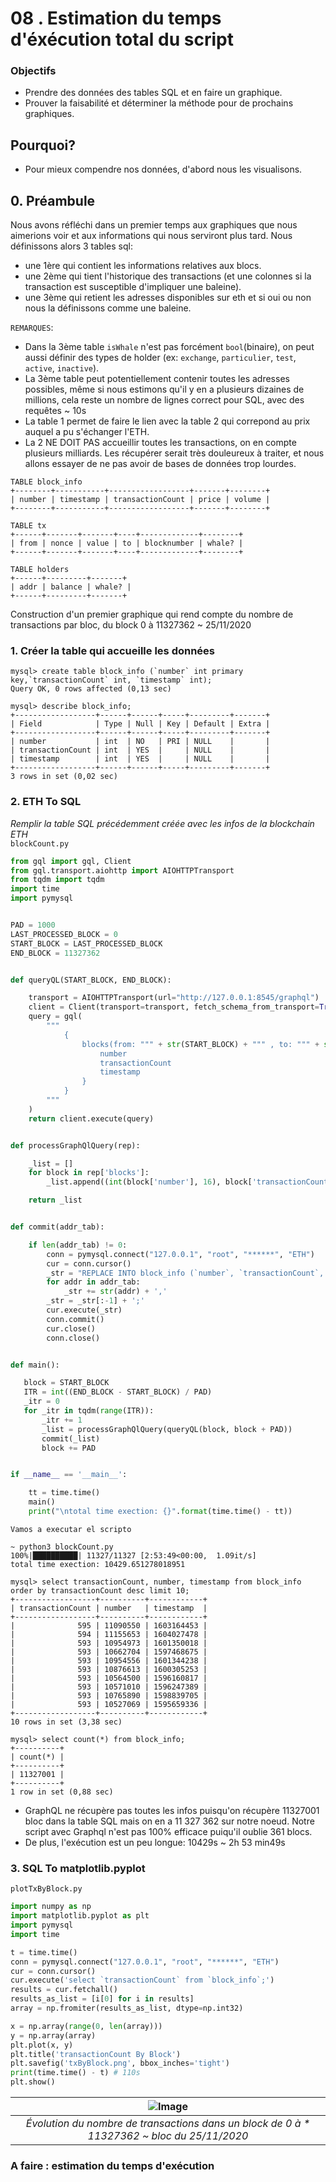 
# 08 . Estimation du temps d'éxécution total du script

### Objectifs
- Prendre des données des tables SQL et en faire un graphique.
- Prouver la faisabilité et déterminer la méthode pour de prochains graphiques.

## Pourquoi?
- Pour mieux compendre nos données, d'abord nous les visualisons.

## 0. Préambule

Nous avons réfléchi dans un premier temps aux graphiques que nous aimerions voir et aux informations qui nous serviront plus tard. 
Nous définissons alors 3 tables sql:
- une 1ère qui contient les informations relatives aux blocs.
- une 2ème qui tient l'historique des transactions (et une colonnes si la transaction est susceptible d'impliquer une baleine).
- une 3ème qui retient les adresses disponibles sur eth et si oui ou non nous la définissons comme une baleine.

`REMARQUES`:
- Dans la 3ème table `isWhale` n'est pas forcément `bool`(binaire), on peut aussi définir des types de holder (ex: `exchange`, `particulier`, `test`, `active`, `inactive`).
- La 3ème table peut potentiellement contenir toutes les adresses possibles, même si nous estimons qu'il y en a plusieurs dizaines de millions, cela reste un nombre de lignes correct pour SQL, avec des requêtes ~ 10s
- La table 1 permet de faire le lien avec la table 2 qui correpond au prix auquel a pu s'échanger l'ETH.
- La 2 NE DOIT PAS accueillir toutes les transactions, on en compte plusieurs milliards. Les récupérer serait très douleureux à traiter, et nous allons essayer de ne pas avoir de bases de données trop lourdes.  

```
TABLE block_info
+--------+-----------+------------------+-------+--------+
| number | timestamp | transactionCount | price | volume |
+--------+-----------+------------------+-------+--------+

TABLE tx
+------+-------+-------+----+-------------+--------+
| from | nonce | value | to | blocknumber | whale? |
+------+-------+-------+----+-------------+--------+

TABLE holders
+------+---------+-------+
| addr | balance | whale? |
+------+---------+-------+
```

Construction d'un premier graphique qui rend compte du nombre de transactions par bloc, du block 0 à 11327362 ~ 25/11/2020


### 1. Créer la table qui accueille les données
```shell script
mysql> create table block_info (`number` int primary key,`transactionCount` int, `timestamp` int);
Query OK, 0 rows affected (0,13 sec)

mysql> describe block_info;
+------------------+------+------+-----+---------+-------+
| Field            | Type | Null | Key | Default | Extra |
+------------------+------+------+-----+---------+-------+
| number           | int  | NO   | PRI | NULL    |       |
| transactionCount | int  | YES  |     | NULL    |       |
| timestamp        | int  | YES  |     | NULL    |       |
+------------------+------+------+-----+---------+-------+
3 rows in set (0,02 sec)
```

### 2. ETH To SQL
*Remplir la table SQL précédemment créée avec les infos de la blockchain ETH*  
`blockCount.py`
````python
from gql import gql, Client
from gql.transport.aiohttp import AIOHTTPTransport
from tqdm import tqdm
import time
import pymysql


PAD = 1000
LAST_PROCESSED_BLOCK = 0
START_BLOCK = LAST_PROCESSED_BLOCK
END_BLOCK = 11327362


def queryQL(START_BLOCK, END_BLOCK):

    transport = AIOHTTPTransport(url="http://127.0.0.1:8545/graphql")
    client = Client(transport=transport, fetch_schema_from_transport=True, execute_timeout=120)
    query = gql(
        """
            {
                blocks(from: """ + str(START_BLOCK) + """ , to: """ + str(END_BLOCK) + """) {
                    number
                    transactionCount
                    timestamp
                }
            }
        """
    )
    return client.execute(query)


def processGraphQlQuery(rep):

    _list = []
    for block in rep['blocks']:
        _list.append((int(block['number'], 16), block['transactionCount'], int(block['timestamp'], 16)))

    return _list


def commit(addr_tab):

    if len(addr_tab) != 0:
        conn = pymysql.connect("127.0.0.1", "root", "******", "ETH")
        cur = conn.cursor()
        _str = "REPLACE INTO block_info (`number`, `transactionCount`, `timestamp`) VALUES "
        for addr in addr_tab:
            _str += str(addr) + ','
        _str = _str[:-1] + ';'
        cur.execute(_str)
        conn.commit()
        cur.close()
        conn.close()


def main():

   block = START_BLOCK
   ITR = int((END_BLOCK - START_BLOCK) / PAD)
   _itr = 0
   for _itr in tqdm(range(ITR)):
       _itr += 1
       _list = processGraphQlQuery(queryQL(block, block + PAD))
       commit(_list)
       block += PAD


if __name__ == '__main__':

    tt = time.time()
    main()
    print("\ntotal time exection: {}".format(time.time() - tt))
````

`Vamos a executar el scripto`
```shell script
~ python3 blockCount.py
100%|██████████| 11327/11327 [2:53:49<00:00,  1.09it/s]
total time exection: 10429.651278018951

mysql> select transactionCount, number, timestamp from block_info order by transactionCount desc limit 10;
+------------------+----------+------------+
| transactionCount | number   | timestamp  |
+------------------+----------+------------+
|              595 | 11090550 | 1603164453 |
|              594 | 11155653 | 1604027478 |
|              593 | 10954973 | 1601350018 |
|              593 | 10662704 | 1597468675 |
|              593 | 10954556 | 1601344238 |
|              593 | 10876613 | 1600305253 |
|              593 | 10564500 | 1596160817 |
|              593 | 10571010 | 1596247389 |
|              593 | 10765890 | 1598839705 |
|              593 | 10527069 | 1595659336 |
+------------------+----------+------------+
10 rows in set (3,38 sec)

mysql> select count(*) from block_info;
+----------+
| count(*) |
+----------+
| 11327001 |
+----------+
1 row in set (0,88 sec)
```
- GraphQL ne récupère pas toutes les infos puisqu'on récupère 11327001 bloc dans la table SQL mais on en a 11 327 362 sur notre noeud. Notre script avec Graphql n'est pas 100%     efficace puiqu'il oublie 361 blocs. 
- De plus, l'exécution est un peu longue: 10429s ~ 2h 53 min49s

### 3. SQL To matplotlib.pyplot
`plotTxByBlock.py` 
```python
import numpy as np
import matplotlib.pyplot as plt
import pymysql
import time

t = time.time()
conn = pymysql.connect("127.0.0.1", "root", "******", "ETH")
cur = conn.cursor()
cur.execute('select `transactionCount` from `block_info`;')
results = cur.fetchall()
results_as_list = [i[0] for i in results]
array = np.fromiter(results_as_list, dtype=np.int32)

x = np.array(range(0, len(array)))
y = np.array(array)
plt.plot(x, y)
plt.title('transactionCount By Block')
plt.savefig('txByBlock.png', bbox_inches='tight')
print(time.time() - t) # 110s
plt.show()
```

| ![Image](../img/txByBlock.png) |
|:--:|
| *Évolution du nombre de transactions dans un block de 0 à * 11327362 ~ bloc du 25/11/2020* |


### A faire : estimation du temps d'exécution
